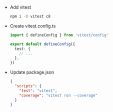 - Add vitest

  ```bash
  npm i -D vitest c8
  ```

- Create vitest.config.ts

  ```ts
  import { defineConfig } from 'vitest/config'

  export default defineConfig({
    test: {
      // ...
    },
  })
  ```

- Update package.json

  ```json
  {
    "scripts": {
      "test": "vitest",
      "coverage": "vitest run --coverage"
    }
  }
  ```
